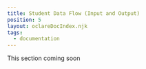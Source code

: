 ```yaml
---
title: Student Data Flow (Input and Output)
position: 5
layout: oclareDocIndex.njk
tags:
  - documentation
---
```

This section coming soon